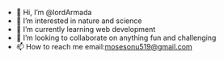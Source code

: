 - 👋 Hi, I’m @lordArmada
- 👀 I’m interested in nature and science
- 🌱 I’m currently learning web development 
- 💞️ I’m looking to collaborate on anything fun and challenging 
- 📫 How to reach me email:mosesonu519@gmail.com

<!---
lordArmada/lordArmada is a ✨ special ✨ repository because its `README.md` (this file) appears on your GitHub profile.
You can click the Preview link to take a look at your changes.
--->
